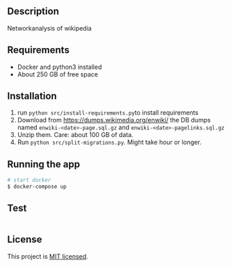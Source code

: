 ## Description
Networkanalysis of wikipedia

## Requirements

- Docker and python3 installed
- About 250 GB of free space

## Installation

1. run `python src/install-requirements.py`to install requirements
2. Download from https://dumps.wikimedia.org/enwiki/<date> the DB dumps named 
`enwiki-<date>-page.sql.gz` and `enwiki-<date>-pagelinks.sql.gz`
3. Unzip them. Care: about 100 GB of data.
4. Run `python src/split-migrations.py`. Might take hour or longer.

## Running the app

```bash
# start docker
$ docker-compose up

```

## Test

```bash
```

## License

This project is [MIT licensed](LICENSE).
